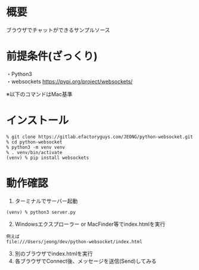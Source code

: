 概要
===========
ブラウザでチャットができるサンプルソース

前提条件(ざっくり)
===========
・Python3  
・websockets https://pypi.org/project/websockets/

※以下のコマンドはMac基準    

インストール
===========
```
% git clone https://gitlab.efactoryguys.com/JEONG/python-websocket.git
% cd python-websocket
% python3 -m venv venv
% . venv/bin/activate
(venv) % pip install websockets
```

動作確認
===========
1. ターミナルでサーバー起動
```
(venv) % python3 server.py
```
2. Windowsエクスプローラー or MacFinder等でindex.htmlを実行
```
例えば
file:///Users/jeong/dev/python-websocket/index.html
```
3. 別のブラウザでindex.htmlを実行
4. 各ブラウザでConnect後、メッセージを送信(Send)してみる